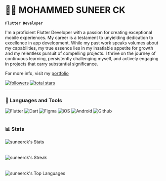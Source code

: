 # 🏄‍♂️ MOHAMMED SUNEER CK

**`Flutter Developer`**

I'm a proficient Flutter Developer with a passion for creating exceptional mobile experiences. My career is a testament to unyielding dedication to excellence in app development. While my past work speaks volumes about my capabilities, my true essence lies in my insatiable appetite for growth and my relentless pursuit of compelling projects. I thrive on the journey of continuous learning, persistently challenging myself, and actively engaging in projects that carry substantial significance.

For more info, visit my <a href="https://www.suneerck.in" >portfolio</a>

   <p align="left">
      <a href="https://github.com/ForrestKnight?tab=followers">
         <img alt="followers" title="Follow me on Github" src="https://custom-icon-badges.demolab.com/github/followers/suneerck?color=236ad3&labelColor=1155ba&style=for-the-badge&logo=person-add&label=Follow&logoColor=white"/></a>
      <a href="https://github.com/ForrestKnight?tab=repositories&sort=stargazers">
         <img alt="total stars" title="Total stars on GitHub" src="https://custom-icon-badges.demolab.com/github/stars/suneerck?color=55960c&style=for-the-badge&labelColor=488207&logo=star"/></a>
   </p>

---

### 🧰 Languages and Tools

 ![Flutter](https://img.shields.io/badge/Flutter-%2302569B.svg?style=for-the-badge&logo=Flutter&logoColor=white) 
 ![Dart](https://img.shields.io/badge/Dart-0175C2?style=for-the-badge&logo=dart&logoColor=white)
 ![Figma](https://img.shields.io/badge/Figma-F24E1E?style=for-the-badge&logo=figma&logoColor=white)
 ![iOS](https://img.shields.io/badge/iOS-000000?style=for-the-badge&logo=ios&logoColor=white)
 ![Android](https://img.shields.io/badge/Android-3DDC84?style=for-the-badge&logo=android&logoColor=white)
 ![Github](https://img.shields.io/badge/GitHub-100000?style=for-the-badge&logo=github&logoColor=white)
 
#


### 📊 Stats

<!--- ![Forrest's GitHub stats](https://github-readme-stats.vercel.app/api?username=suneerck&show_icons=true&theme=gruvbox) --->

![suneerck's Stats](https://github-readme-stats.vercel.app/api?username=suneerck&theme=dark&show_icons=true&hide_border=true&count_private=true)
<br>
<br>
<br>
![suneerck's Streak](https://github-readme-streak-stats.herokuapp.com/?user=suneerck&theme=dark&hide_border=true)
<br>
<br>
<br>
![suneerck's Top Languages](https://github-readme-stats.vercel.app/api/top-langs/?username=suneerck&theme=dark&show_icons=true&hide_border=true&layout=compact)

<!-- ![GitHub Streak](https://streak-stats.demolab.com?user=ForrestKnight&theme=gruvbox&border_radius=4.5) -->

#

[website]: https://www.suneerck.in
